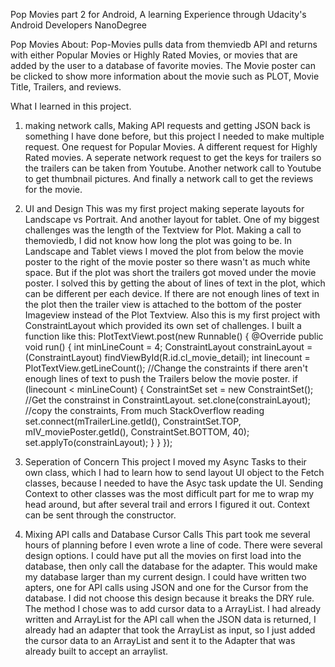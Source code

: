 Pop Movies part 2 for Android, 
A learning Experience through Udacity's Android Developers NanoDegree

Pop Movies 
About:
Pop-Movies pulls data from themviedb API and returns with either Popular Movies or Highly Rated Movies, or movies that are added by the user to a database of favorite movies. The Movie poster can be clicked to show more information about the movie such as PLOT, Movie Title, Trailers, and reviews. 

What I learned in this project. 
1) making network calls, 
	Making API requests and getting JSON back is something I have done before, but this project I needed to make multiple request.
	One request for Popular Movies. A different request for Highly Rated movies. A seperate network request to get the keys for trailers so the trailers can be taken from Youtube. Another network call to Youtube to get thumbnail pictures. And finally a network call to get the reviews for the movie. 
	
2) UI and Design
	This was my first project making seperate layouts for Landscape vs Portrait. And another layout for tablet. One of my biggest challenges was the length of the Textview for Plot. Making a call to themoviedb, I did not know how long the plot was going to be. In Landscape and Tablet views I moved the plot from below the movie poster to the right of the movie poster so there wasn't as much white space. But if the plot was short the trailers got moved under the movie poster. I solved this by getting the about of lines of text in the plot, which can be different per each device. If there are not enough lines of text in the plot then the trailer view is attached to the bottom of the poster Imageview instead of the Plot Textview. Also this is my first project with ConstraintLayout which provided its own set of challenges.
	I built a function like this: 
	PlotTextViewt.post(new Runnable() {
                @Override
                public void run() {
                    int minLineCount = 4;
                    ConstraintLayout constrainLayout = (ConstraintLayout) findViewById(R.id.cl_movie_detail);
                    int linecount = PlotTextView.getLineCount();
                    //Change the constraints if there aren't enough lines of text to push the Trailers below the movie poster. 
					if (linecount < minLineCount) {
                        ConstraintSet set = new ConstraintSet();	//Get the constrainst in ConstraintLayout.
                        set.clone(constrainLayout);					//copy the constraints, From much StackOverflow reading
                        set.connect(mTrailerLine.getId(), ConstraintSet.TOP, mIV_moviePoster.getId(), ConstraintSet.BOTTOM, 40);
                        set.applyTo(constrainLayout);
                    }
                }
            });
3) Seperation of Concern
	This project I moved my Async Tasks to their own class, which I had to learn how to send layout UI object to the Fetch classes, because I needed to have the Asyc task update the UI. Sending Context to other classes was the most difficult part for me to wrap my head around, but after several trail and errors I figured it out. Context can be sent through the constructor.

4) Mixing API calls and Database Cursor Calls
	This part took me several hours of planning before I even wrote a line of code. There were several design options. I could have put all the movies on first load into the database, then only call the database for the adapter. This would make my database larger than my current design.  I could have written two apters, one for API calls using JSON and one for the Cursor from the database. I did not choose this design because it breaks the DRY rule. 
	The method I chose was to add cursor data to a ArrayList. I had already written and ArrayList<Movie> for the API call when the JSON data is returned, I already had an adapter that took the ArrayList<movie> as input, so I just added the cursor data to an ArrayList and sent it to the Adapter that was already built to accept an arraylist. 
	
